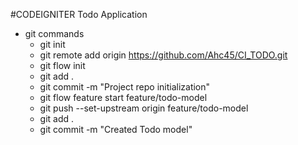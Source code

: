 #CODEIGNITER  Todo Application

* git commands
    - git init
    - git remote add origin https://github.com/Ahc45/CI_TODO.git
    - git flow init
    - git add .
    - git commit -m "Project repo initialization"
    - git flow  feature start  feature/todo-model
    - git push --set-upstream origin feature/todo-model
    - git add .
    - git commit -m "Created Todo model"
    